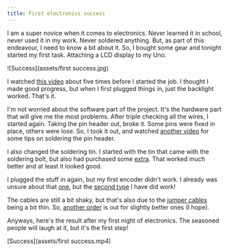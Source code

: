 ```yaml
---
title: First electronics success
---
```

I am a super novice when it comes to electronics. Never learned it in school, never used it in my work. Never soldered anything. But, as part of this endeavour, I need to know a bit about it. So, I bought some gear and tonight started my first task. Attaching a LCD display to my Uno.

![Success](assets/first success.jpg)

I watched [this video](https://www.circuitbasics.com/how-to-set-up-an-lcd-display-on-an-arduino/) about five times before I started the job. I thought I made good progress, but when I first plugged things in, just the backlight worked. That's it.

I'm not worried about the software part of the project. It's the hardware part that will give me the most problems. After triple checking all the wires, I started again. Taking the pin header out, broke it. Some pins were fixed in place, others were lose. So, I took it out, and watched [another video](https://www.youtube.com/watch?v=37mW1i_oEpA) for some tips on soldering the pin header.

I also changed the soldering tin. I started with the tin that came with the soldering bolt, but also had purchased some [extra](https://www.conrad.nl/p/stannol-hs10-fair-soldeertin-spoel-sn993cu07-100-g-1-mm-1414240). That worked much better and at least it looked good.

I plugged the stuff in again, but my first encoder didn't work. I already was unsure about that [one](https://www.conrad.nl/p/alps-stec12e05-encoder-5-vdc-0001-a-360-1-stuks-700699), but the [second type](https://www.conrad.nl/p/alpha-apm4a250km-draaipotmeter-mono-50-mw-250-k-1-stuks-1694247) I have did work!

The cables are still a bit shaky, but that's also due to the [jumper cables](https://www.conrad.nl/p/makerfactory-jkmm40-jumper-kabel-arduino-banana-pi-raspberry-pi-40x-draadbrug-stekker-40x-draadbrug-stekker-3000-1970437) being a bit thin. So, [another order](https://www.amazon.nl/gp/product/B08FC7X1LP/ref=ppx_yo_dt_b_asin_title_o00_s00?ie=UTF8&psc=1) is out for slightly better ones (I hope).

Anyways, here's the result after my first night of electronics. The seasoned people will laugh at it, but it's the first step!

[Success](assets/first success.mp4)